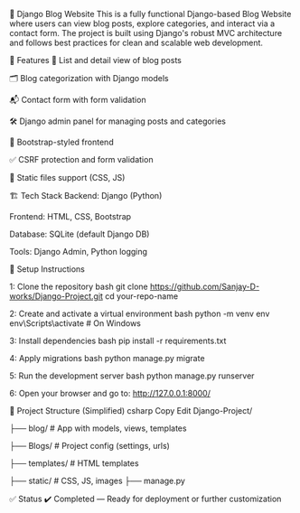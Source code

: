 📝 Django Blog Website
This is a fully functional Django-based Blog Website where users can view blog posts, explore categories, and interact via a contact form. The project is built using Django's robust MVC architecture and follows best practices for clean and scalable web development.

🚀 Features
📰 List and detail view of blog posts

🗂️ Blog categorization with Django models

📬 Contact form with form validation

🛠️ Django admin panel for managing posts and categories

🎨 Bootstrap-styled frontend

✅ CSRF protection and form validation

📁 Static files support (CSS, JS)

🏗️ Tech Stack
Backend: Django (Python)

Frontend: HTML, CSS, Bootstrap

Database: SQLite (default Django DB)

Tools: Django Admin, Python logging

🔧 Setup Instructions

1: Clone the repository
bash
git clone https://github.com/Sanjay-D-works/Django-Project.git
cd your-repo-name

2: Create and activate a virtual environment
bash
python -m venv env
env\Scripts\activate  # On Windows

3: Install dependencies
bash
pip install -r requirements.txt

4: Apply migrations
bash
python manage.py migrate

5: Run the development server
bash
python manage.py runserver

6: Open your browser and go to:
http://127.0.0.1:8000/


📂 Project Structure (Simplified)
csharp
Copy
Edit
Django-Project/

├── blog/              # App with models, views, templates

├── Blogs/             # Project config (settings, urls)

├── templates/         # HTML templates

├── static/            # CSS, JS, images
├── manage.py

✅ Status
✔️ Completed — Ready for deployment or further customization
